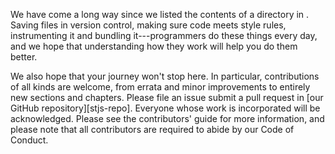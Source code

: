 ---
---

We have come a long way since we listed the contents of a directory in <x key="systems-programming"></x>.
Saving files in version control,
making sure code meets style rules,
instrumenting it and bundling it---programmers do these things every day,
and we hope that understanding how they work will help you do them better.

We also hope that your journey won't stop here.
In particular,
contributions of all kinds are welcome,
from errata and minor improvements to entirely new sections and chapters.
Please file an issue submit a pull request in
[our GitHub repository][stjs-repo].
Everyone whose work is incorporated will be acknowledged.
Please see <x key="contributing">the contributors' guide</x> for more information,
and please note that all contributors are required to abide by
our <x key="conduct">Code of Conduct</x>.
